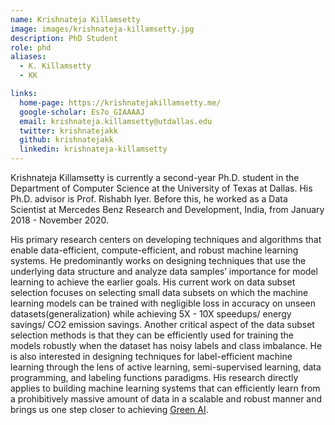 ```yaml
---
name: Krishnateja Killamsetty 
image: images/krishnateja-killamsetty.jpg
description: PhD Student
role: phd
aliases:
  - K. Killamsetty
  - KK

links:
  home-page: https://krishnatejakillamsetty.me/
  google-scholar: Es7o_GIAAAAJ
  email: krishnateja.killamsetty@utdallas.edu
  twitter: krishnatejakk
  github: krishnatejakk
  linkedin: krishnateja-killamsetty
---
```


Krishnateja Killamsetty is currently a second-year Ph.D. student in the Department of Computer Science at the University of Texas at Dallas. His Ph.D. advisor is Prof. Rishabh Iyer. Before this, he worked as a Data Scientist at Mercedes Benz Research and Development, India, from January 2018 - November 2020.

His primary research centers on developing techniques and algorithms that enable data-efficient, compute-efficient, and robust machine learning systems. He predominantly works on designing techniques that use the underlying data structure and analyze data samples’ importance for model learning to achieve the earlier goals. His current work on data subset selection focuses on selecting small data subsets on which the machine learning models can be trained with negligible loss in accuracy on unseen datasets(generalization) while achieving 5X - 10X speedups/ energy savings/ CO2 emission savings. Another critical aspect of the data subset selection methods is that they can be efficiently used for training the models robustly when the dataset has noisy labels and class imbalance. He is also interested in designing techniques for label-efficient machine learning through the lens of active learning, semi-supervised learning, data programming, and labeling functions paradigms. His research directly applies to building machine learning systems that can efficiently learn from a prohibitively massive amount of data in a scalable and robust manner and brings us one step closer to achieving [Green AI](https://cacm.acm.org/magazines/2020/12/248800-green-ai/fulltext).


